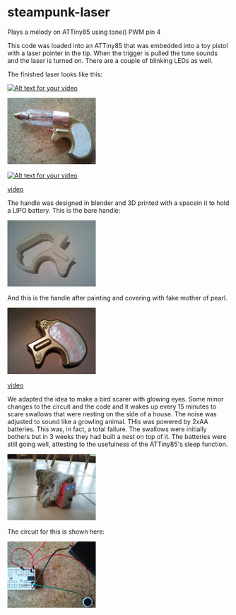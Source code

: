 # steampunk-laser
Plays a melody on ATTiny85 using tone() PWM pin 4

This code was loaded into an ATTiny85 that was embedded into a toy pistol with a laser pointer in the tip. When the trigger is pulled the tone sounds and the laser is turned on. There are a couple of blinking LEDs as well.

The finished laser looks like this:

[![Alt text for your video](http://img.youtube.com/vi/T-D1KVIuvjA/0.jpg)](http://www.youtube.com/watch?v=T-D1KVIuvjA)

<img src="Finished.jpg" alt="Finished" style="width: 200px;"/>

[![Alt text for your video](Laser.gif)](https://youtu.be/AGKMF4kWh64)

[video](https://youtu.be/AGKMF4kWh64)

The handle was designed in blender and 3D printed with a spacein it to hold a LIPO battery.
This is the bare handle:

<img src="Laser1.jpg" alt="Finished" style="width: 200px;"/>

And this is the handle after painting and covering with fake mother of pearl.

<img src="Laser2.jpg" alt="Finished" style="width: 200px;"/>

[video](https://youtu.be/AGKMF4kWh64)

We adapted the idea to make a bird scarer with glowing eyes. Some minor changes to the circuit and the code and it wakes up every 15 minutes to scare swallows that were nesting on the side of a house. The noise was adjusted to sound like a growling animal. THis was powered by 2xAA batteries.
This was, in fact, a total failure. The swallows were initially bothers but in 3 weeks they had built a nest on top of it. The batteries were still going well, attesting to the usefulness of the ATTiny85's sleep function.

<img src="FakeRat.jpg" alt="Finished" style="width: 200px;"/>

The circuit for this is shown here:

<img src="FakeRatCircuit.jpg" alt="Finished" style="width: 200px;"/>








